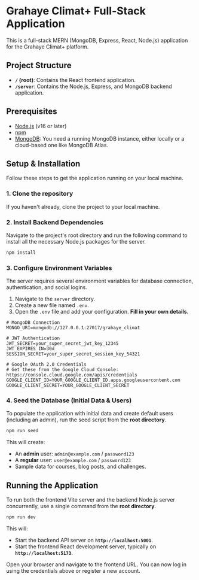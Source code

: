 
# Grahaye Climat+ Full-Stack Application

This is a full-stack MERN (MongoDB, Express, React, Node.js) application for the Grahaye Climat+ platform.

## Project Structure

- **`/` (root)**: Contains the React frontend application.
- **`/server`**: Contains the Node.js, Express, and MongoDB backend application.

## Prerequisites

- [Node.js](https://nodejs.org/) (v16 or later)
- [npm](https://www.npmjs.com/)
- [MongoDB](https://www.mongodb.com/try/download/community): You need a running MongoDB instance, either locally or a cloud-based one like MongoDB Atlas.

## Setup & Installation

Follow these steps to get the application running on your local machine.

### 1. Clone the repository

If you haven't already, clone the project to your local machine.

### 2. Install Backend Dependencies

Navigate to the project's root directory and run the following command to install all the necessary Node.js packages for the server.

```bash
npm install
```

### 3. Configure Environment Variables

The server requires several environment variables for database connection, authentication, and social logins.

1.  Navigate to the `server` directory.
2.  Create a new file named `.env`.
3.  Open the `.env` file and add your configuration. **Fill in your own details.**

```
# MongoDB Connection
MONGO_URI=mongodb://127.0.0.1:27017/grahaye_climat

# JWT Authentication
JWT_SECRET=your_super_secret_jwt_key_12345
JWT_EXPIRES_IN=30d
SESSION_SECRET=your_super_secret_session_key_54321

# Google OAuth 2.0 Credentials
# Get these from the Google Cloud Console: https://console.cloud.google.com/apis/credentials
GOOGLE_CLIENT_ID=YOUR_GOOGLE_CLIENT_ID.apps.googleusercontent.com
GOOGLE_CLIENT_SECRET=YOUR_GOOGLE_CLIENT_SECRET
```

### 4. Seed the Database (Initial Data & Users)

To populate the application with initial data and create default users (including an admin), run the seed script from the **root directory**.

```bash
npm run seed
```

This will create:
- An **admin** user: `admin@example.com` / `password123`
- A **regular** user: `user@example.com` / `password123`
- Sample data for courses, blog posts, and challenges.

## Running the Application

To run both the frontend Vite server and the backend Node.js server concurrently, use a single command from the **root directory**.

```bash
npm run dev
```

This will:
- Start the backend API server on **`http://localhost:5001`**.
- Start the frontend React development server, typically on **`http://localhost:5173`**.

Open your browser and navigate to the frontend URL. You can now log in using the credentials above or register a new account.
